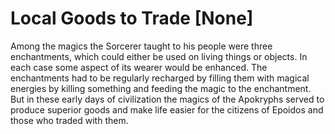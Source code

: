 # Local Goods to Trade [None]

Among the magics the Sorcerer taught to his people were three enchantments, which could either be used on living things or objects. In each case some aspect of its wearer would be enhanced. The enchantments had to be regularly recharged by filling them with magical energies by killing something and feeding the magic to the enchantment. But in these early days of civilization the magics of the Apokryphs served to produce superior goods and make life easier for the citizens of Epoidos and those who traded with them.

